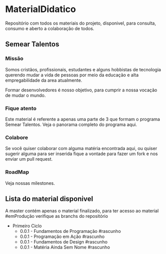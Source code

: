 # MaterialDidatico
Repositório com todos os materiais do projeto, disponivel, para consulta, consumo e aberto a colaboração de todos.

## Semear Talentos
### Missão
Somos cristãos, profissionais, estudantes e alguns hobbistas de tecnologia querendo mudar a vida de pessoas por meio da educação e alta empregabilidade da area atualmente.

Formar desenvolvedores é nosso objetivo, para cumprir a nossa vocação de mudar o mundo.

### Fique atento
Este material é referente a apenas uma parte de 3 que formam o programa Semear Talentos. Veja o panorama completo do programa aqui.

### Colabore
Se você quiser colaborar com alguma matéria encontrada aqui, ou quiser sugerir alguma para ser inserida fique a vontade para fazer um fork e nos enviar um pull request.

### RoadMap
Veja nossas milestones.

## Lista do material disponivel
A master contém apenas o material finalizado, para ter acesso ao material #emProdução verifique as branchs do repositório
- Primeiro Ciclo
  * 0.0.1 - Fundamentos de Programação #rascunho
  * 0.0.1 - Programação em Ação #rascunho
  * 0.0.1 - Fundamentos de Design #rascunho
  * 0.0.1 - Matéria Ainda Sem Nome #rascunho